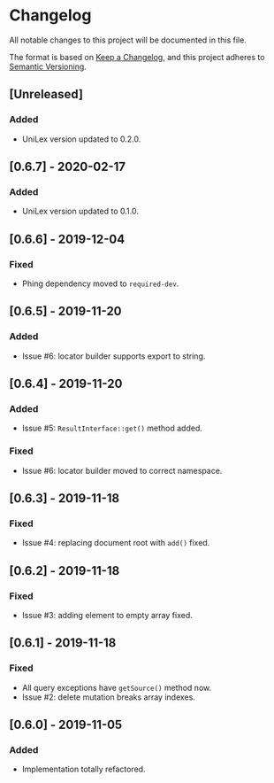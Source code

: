 # Changelog
All notable changes to this project will be documented in this file.

The format is based on [Keep a Changelog](https://keepachangelog.com/en/1.0.0/),
and this project adheres to [Semantic Versioning](https://semver.org/spec/v2.0.0.html).

## [Unreleased]
### Added
- UniLex version updated to 0.2.0.

## [0.6.7] - 2020-02-17
### Added
- UniLex version updated to 0.1.0.

## [0.6.6] - 2019-12-04
### Fixed
- Phing dependency moved to `required-dev`.

## [0.6.5] - 2019-11-20
### Added
- Issue #6: locator builder supports export to string.

## [0.6.4] - 2019-11-20
### Added
- Issue #5: `ResultInterface::get()` method added.
### Fixed
- Issue #6: locator builder moved to correct namespace.

## [0.6.3] - 2019-11-18
### Fixed
- Issue #4: replacing document root with `add()` fixed.

## [0.6.2] - 2019-11-18
### Fixed
- Issue #3: adding element to empty array fixed.

## [0.6.1] - 2019-11-18
### Fixed
- All query exceptions have `getSource()` method now.
- Issue #2: delete mutation breaks array indexes. 

## [0.6.0] - 2019-11-05
### Added
- Implementation totally refactored.
